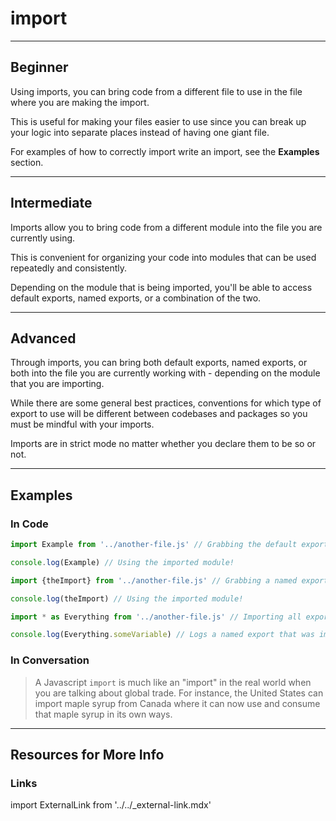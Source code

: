 # import
---

## Beginner

Using imports, you can bring code from a different file to use in the file where you are making the import.

This is useful for making your files easier to use since you can break up your logic into separate places instead of having one giant file.

For examples of how to correctly import write an import, see the **Examples** section.

---

## Intermediate

Imports allow you to bring code from a different module into the file you are currently using.

This is convenient for organizing your code into modules that can be used repeatedly and consistently.

Depending on the module that is being imported, you'll be able to access default exports, named exports, or a combination of the two.

---

## Advanced

Through imports, you can bring both default exports, named exports, or both into the file you are currently working with - depending on the module that you are importing.

While there are some general best practices, conventions for which type of export to use will be different between codebases and packages so you must be mindful with your imports.

Imports are in strict mode no matter whether you declare them to be so or not.

---

## Examples

### In Code

```js
import Example from '../another-file.js' // Grabbing the default export from the path

console.log(Example) // Using the imported module!
```

```js
import {theImport} from '../another-file.js' // Grabbing a named export from the path

console.log(theImport) // Using the imported module!
```

```js
import * as Everything from '../another-file.js' // Importing all exports from the path

console.log(Everything.someVariable) // Logs a named export that was imported
```

### In Conversation

> A Javascript `import` is much like an "import" in the real world when you are talking about global trade. For instance, the United States can import maple syrup from Canada where it can now use and consume that maple syrup in its own ways.

---

## Resources for More Info

### Links

import ExternalLink from '../../_external-link.mdx'

<ExternalLink
  href="https://appdividend.com/2019/01/23/javascript-import-statement-tutorial-with-example/"
  label="App Dividend - How to Import Modules in Javascript"
/>